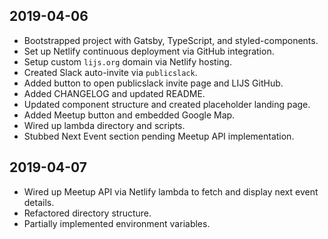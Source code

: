 ## 2019-04-06
* Bootstrapped project with Gatsby, TypeScript, and styled-components.
* Set up Netlify continuous deployment via GitHub integration.
* Setup custom `lijs.org` domain via Netlify hosting.
* Created Slack auto-invite via `publicslack`.
* Added button to open publicslack invite page and LIJS GitHub.
* Added CHANGELOG and updated README.
* Updated component structure and created placeholder landing page.
* Added Meetup button and embedded Google Map.
* Wired up lambda directory and scripts.
* Stubbed Next Event section pending Meetup API implementation.

## 2019-04-07
* Wired up Meetup API via Netlify lambda to fetch and display next event details.
* Refactored directory structure.
* Partially implemented environment variables.
